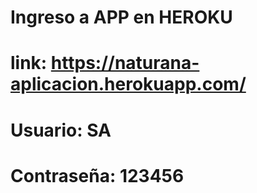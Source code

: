# Ingreso a APP en HEROKU 
# link: https://naturana-aplicacion.herokuapp.com/
# Usuario: SA
# Contraseña: 123456
